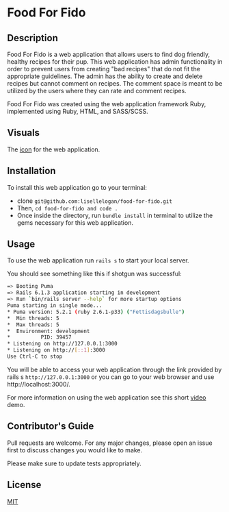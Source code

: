 # Food For Fido

## Description

Food For Fido is a web application that allows users to find dog friendly, healthy recipes for their pup. This web application has admin functionality in order to prevent users from creating "bad recipes" that do not fit the appropriate guidelines. The admin has the ability to create and delete recipes but cannot comment on recipes. The comment space is meant to be utilized by the users where they can rate and comment recipes.

Food For Fido was created using the web application framework Ruby, implemented using Ruby, HTML, and SASS/SCSS.

## Visuals

The [icon](https://www.deviantart.com/guichicookie/art/Journal-icon-341340032) for the web application.

## Installation

To install this web application go to your terminal:

- clone `git@github.com:lisellelogan/food-for-fido.git`
- Then, `cd food-for-fido and code .`
- Once inside the directory, run `bundle install` in terminal to utilize the gems necessary for this web application.

## Usage 

To use the web application run `rails s` to start your local server.

You should see something like this if shotgun was successful:
```bash
=> Booting Puma
=> Rails 6.1.3 application starting in development 
=> Run `bin/rails server --help` for more startup options
Puma starting in single mode...
* Puma version: 5.2.1 (ruby 2.6.1-p33) ("Fettisdagsbulle")
*  Min threads: 5
*  Max threads: 5
*  Environment: development
*          PID: 39457
* Listening on http://127.0.0.1:3000
* Listening on http://[::1]:3000
Use Ctrl-C to stop
```
You will be able to access your web application through the link provided by rails s `http://127.0.0.1:3000` or you can go to your web browser and use http://localhost:3000/.

For more information on using the web application see this short [video](https://www.youtube.com/watch?v=xLypFHFCnTQ&feature=youtu.be) demo.

## Contributor's Guide

Pull requests are welcome. For any major changes, please open an issue first to discuss changes you would like to make.

Please make sure to update tests appropriately.

## License

[MIT](https://opensource.org/licenses/MIT)